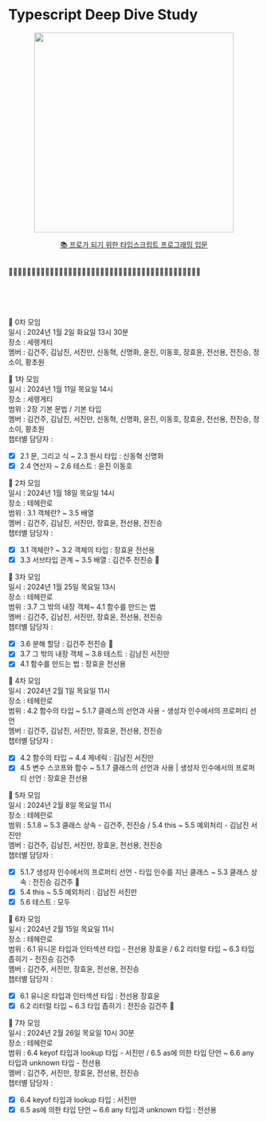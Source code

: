 # Typescript Deep Dive Study

<center><img src="https://github.com/KIMGEUNDU/Typescript-Deep-Dive/assets/126174401/8defd427-4963-4249-8c9c-45379510eb3b" width=400 />

<a href="https://www.aladin.co.kr/shop/wproduct.aspx?ItemId=313290072&start=slayer">📚 프로가 되기 위한 타입스크립트 프로그래밍 입문</a></center>

<br>
🦆🦆🦆🦆🦆🦆🦆🦆🦆🦆🦆🦆🦆🦆🦆🦆🦆🦆🦆🦆🦆🦆🦆🦆🦆🦆🦆🦆🦆🦆🦆🦆🦆🦆🦆🦆🦆🦆🦆🦆🦆🦆
<br>
<br>
<br>
<br>
<br>

📘 0차 모임  
일시 : 2024년 1월 2일 화요일 13시 30분  
장소 : 세렝게티  
멤버 : 김건주, 김남진, 서진만, 신동혁, 신명화, 윤진, 이동호, 장효윤, 전선용, 전진승, 정소이, 황초원

📘 1차 모임  
일시 : 2024년 1월 11일 목요일 14시  
장소 : 세렝게티  
범위 : 2장 기본 문법 / 기본 타입  
멤버 : 김건주, 김남진, 서진만, 신동혁, 신명화, 윤진, 이동호, 장효윤, 전선용, 전진승, 정소이, 황초원  
챕터별 담당자 :

- [x] 2.1 문, 그리고 식 ~ 2.3 원시 타입 : 신동혁 신명화
- [x] 2.4 연산자 ~ 2.6 테스트 : 윤진 이동호

📘 2차 모임  
일시 : 2024년 1월 18일 목요일 14시  
장소 : 테헤란로  
범위 : 3.1 객체란? ~ 3.5 배열  
멤버 : 김건주, 김남진, 서진만, 장효윤, 전선용, 전진승  
챕터별 담당자 :

- [x] 3.1 객체란? ~ 3.2 객체의 타입 : 장효윤 전선용
- [x] 3.3 서브타입 관계 ~ 3.5 배열 : 김건주 전진승 🔖

📘 3차 모임  
일시 : 2024년 1월 25일 목요일 13시  
장소 : 테헤란로  
범위 : 3.7 그 밖의 내장 객체~ 4.1 함수를 만드는 법  
멤버 : 김건주, 김남진, 서진만, 장효윤, 전선용, 전진승  
챕터별 담당자 :

- [x] 3.6 분해 할당 : 김건주 전진승 🔖
- [x] 3.7 그 밖의 내장 객체 ~ 3.8 테스트 : 김남진 서진만
- [x] 4.1 함수를 만드는 법 : 장효윤 전선용

📘 4차 모임  
일시 : 2024년 2월 1일 목요일 11시  
장소 : 테헤란로  
범위 : 4.2 함수의 타입 ~ 5.1.7 클래스의 선언과 사용 - 생성자 인수에서의 프로퍼티 선언  
멤버 : 김건주, 김남진, 서진만, 장효윤, 전선용, 전진승  
챕터별 담당자 :

- [x] 4.2 함수의 타입 ~ 4.4 제네릭 : 김남진 서진만
- [x] 4.5 변수 스코프와 함수 ~ 5.1.7 클래스의 선언과 사용 | 생성자 인수에서의 프로퍼티 선언 : 장효윤 전선용

📘 5차 모임  
일시 : 2024년 2월 8일 목요일 11시  
장소 : 테헤란로  
범위 : 5.1.8 ~ 5.3 클래스 상속 - 김건주, 전진승 / 5.4 this ~ 5.5 예외처리 - 김남진 서진만  
멤버 : 김건주, 김남진, 서진만, 장효윤, 전선용, 전진승  
챕터별 담당자 :

- [x] 5.1.7 생성자 인수에서의 프로퍼티 선언 - 타입 인수를 지닌 클래스 ~ 5.3 클래스 상속 : 전진승 김건주 🔖
- [x] 5.4 this ~ 5.5 예외처리 : 김남진 서진만
- [x] 5.6 테스트 : 모두

📘 6차 모임  
일시 : 2024년 2월 15일 목요일 11시  
장소 : 테헤란로  
범위 : 6.1 유니온 타입과 인터섹션 타입 - 전선용 장효윤 / 6.2 리터럴 타입 ~ 6.3 타입 좁히기 - 전진승 김건주  
멤버 : 김건주, 서진만, 장효윤, 전선용, 전진승  
챕터별 담당자 :

- [x] 6.1 유니온 타입과 인터섹션 타입 : 전선용 장효윤
- [x] 6.2 리터럴 타입 ~ 6.3 타입 좁히기 : 전진승 김건주 🔖

📘 7차 모임  
일시 : 2024년 2월 26일 목요일 10시 30분  
장소 : 테헤란로  
범위 : 6.4 keyof 타입과 lookup 타입 - 서진만 / 6.5 as에 의한 타입 단언 ~ 6.6 any 타입과 unknown 타입 - 전선용  
멤버 : 김건주, 서진만, 장효윤, 전선용, 전진승  
챕터별 담당자 :

- [x] 6.4 keyof 타입과 lookup 타입 : 서진만
- [x] 6.5 as에 의한 타입 단언 ~ 6.6 any 타입과 unknown 타입 : 전선용
